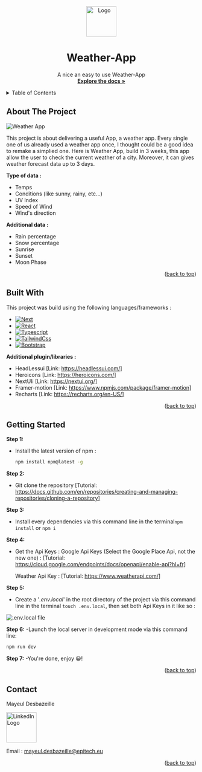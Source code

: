 <a id="readme-top"></a>
<br />
<div align="center">
  <a href="https://github.com/Acrazie/Weather-App">
    <img src="https://cdn.worldvectorlogo.com/logos/next-js.svg" alt="Logo" width="80" height="80">
  </a>

  <h1 align="center">Weather-App</h1>

  <p align="center">
    A nice an easy to use Weather-App
    <br />
    <a href="https://github.com/Acrazie/Weather-App/blob/main/README.md"><strong>Explore the docs »</strong></a>
    <br />
  </p>
</div>



<!-- TABLE OF CONTENTS -->
<details>
  <summary>Table of Contents</summary>
  <ol>
    <li>
      <a href="#about-the-project">About The Project</a>
      <ul>
        <li><a href="#built-with">Built With</a></li>
      </ul>
    </li>
    <li>
      <a href="#getting-started">Getting Started</a>
      <ul>
        <li><a href="#prerequisites">Prerequisites</a></li>
        <li><a href="#installation">Installation</a></li>
      </ul>
    </li>
    <li><a href="#usage">Usage</a></li>
    <li><a href="#contact">Contact</a></li>
    <li><a href="#acknowledgments">Acknowledgments</a></li>
  </ol>
</details>



<!-- ABOUT THE PROJECT -->
## About The Project
<img src="https://github.com/user-attachments/assets/ba80ef25-9f45-4aaa-8e33-07db817d4a32" alt="Weather App" />

This project is about delivering a useful App, a weather app. Every single one of us already used a weather app once, I thought could be a good idea to remake a simplied one.
Here is Weather App, build in 3 weeks, this app allow the user to check the current weather of a city.
Moreover, it can gives weather forecast data up to 3 days.

**Type of data :**

- Temps
- Conditions (like sunny, rainy, etc...)
- UV Index
- Speed of Wind
- Wind's direction

**Additional data :**

- Rain percentage
- Snow percentage
- Sunrise
- Sunset
- Moon Phase

<p align="right">(<a href="#readme-top">back to top</a>)</p>


<!-- Built With -->
## Built With

This project was build using the following languages/frameworks :

* [![Next][Next.js]][Next-url]
* [![React][React.js]][React-url]
* [![Typescript][Typesciptlang.org]][Typescript-url]
* [![TailwindCss][TailwindCss.com]][TailwindCss-url]
* [![Bootstrap][Bootstrap.com]][Bootstrap-url]

**Additional plugin/libraries :**

- HeadLessui [Link: https://headlessui.com/]
- Heroicons [Link: https://heroicons.com/]
- NextUIi [Link: https://nextui.org/]
- Framer-motion [Link: https://www.npmjs.com/package/framer-motion]
- Recharts [Link: https://recharts.org/en-US/]

<p align="right">(<a href="#readme-top">back to top</a>)</p>



<!-- GETTING STARTED -->
## Getting Started
**Step 1:**
- Install the latest version of npm :
  ```sh
  npm install npm@latest -g
  ```
**Step 2:**
- Git clone the repository [Tutorial: https://docs.github.com/en/repositories/creating-and-managing-repositories/cloning-a-repository]

**Step 3:**
- Install every dependencies via this command line in the terminal`npm install` or `npm i`

**Step 4:**
- Get the Api Keys :
  Google Api Keys (Select the Google Place Api, not the new one) : [Tutorial: https://cloud.google.com/endpoints/docs/openapi/enable-api?hl=fr]

  Weather Api Key : [Tutorial: https://www.weatherapi.com/]

**Step 5:**
- Create a '_.env.local_' in the root directory of the project via this command line in the terminal `touch .env.local`, then set both Api Keys in it like so :

<img src="https://github.com/user-attachments/assets/f70f77cc-9aee-4874-9f99-253fea09c29b" alt=".env.local file" />

**Step 6:**
-Launch the local server in development mode via this command line:
```sh
npm run dev
```

**Step 7:**
-You're done, enjoy 😀!

<p align="right">(<a href="#readme-top">back to top</a>)</p>



<!-- CONTACT -->
## Contact

Mayeul Desbazeille

<div>
  <a href="https://www.linkedin.com/in/mayeuld/">
    <img src="https://static.vecteezy.com/system/resources/previews/023/986/970/non_2x/linkedin-logo-linkedin-logo-transparent-linkedin-icon-transparent-free-free-png.png" alt="LinkedIn Logo" width="80" height="80" />
  </a>
</div>

Email : mayeul.desbazeille@epitech.eu

<p align="right">(<a href="#readme-top">back to top</a>)</p>

<!-- MARKDOWN LINKS & IMAGES -->
<!-- https://www.markdownguide.org/basic-syntax/#reference-style-links -->
[product-screenshot]: public/images/HomePage.png
[Next.js]: https://img.shields.io/badge/next.js-000000?style=for-the-badge&logo=nextdotjs&logoColor=white
[Next-url]: https://nextjs.org/
[Typesciptlang.org]: https://img.shields.io/badge/TypeScript-3178C6?style=for-the-badge&logo=typescript&logoColor=white
[Typescript-url]: https://www.typescriptlang.org/
[React.js]: https://img.shields.io/badge/React-20232A?style=for-the-badge&logo=react&logoColor=61DAFB
[React-url]: https://reactjs.org/
[TailwindCss.com]: https://img.shields.io/badge/TailwindCSS-38B2AC?style=flat-square&logo=tailwindcss&logoColor=white
[TailwindCss-url]: https://tailwindcss.com/
[Bootstrap.com]: https://img.shields.io/badge/Bootstrap-563D7C?style=for-the-badge&logo=bootstrap&logoColor=white
[Bootstrap-url]: https://getbootstrap.com
